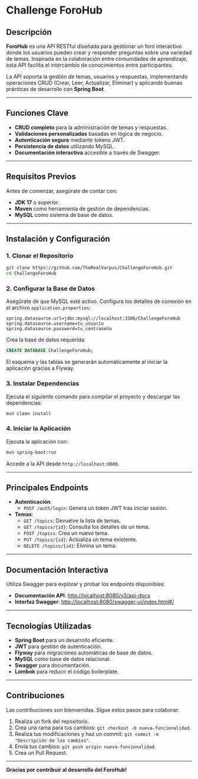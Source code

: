 # **Challenge ForoHub**

## **Descripción**
**ForoHub** es una API RESTful diseñada para gestionar un foro interactivo donde los usuarios pueden crear y responder preguntas sobre una variedad de temas. Inspirada en la colaboración entre comunidades de aprendizaje, esta API facilita el intercambio de conocimientos entre participantes.

La API soporta la gestión de temas, usuarios y respuestas, implementando operaciones CRUD (Crear, Leer, Actualizar, Eliminar) y aplicando buenas prácticas de desarrollo con **Spring Boot**.

---

## **Funciones Clave**

- **CRUD completo** para la administración de temas y respuestas.
- **Validaciones personalizadas** basadas en lógica de negocio.
- **Autenticación segura** mediante tokens JWT.
- **Persistencia de datos** utilizando MySQL.
- **Documentación interactiva** accesible a través de Swagger.

---

## **Requisitos Previos**

Antes de comenzar, asegúrate de contar con:

- **JDK 17** o superior.
- **Maven** como herramienta de gestión de dependencias.
- **MySQL** como sistema de base de datos.

---

## **Instalación y Configuración**

### **1. Clonar el Repositorio**

```bash
git clone https://github.com/TheRealVarpus/ChallengeForoHub.git
cd ChallengeForoHub
```

### **2. Configurar la Base de Datos**

Asegúrate de que MySQL esté activo. Configura los detalles de conexión en el archivo `application.properties`:

```properties
spring.datasource.url=jdbc:mysql://localhost:3306/ChallengeForoHub
spring.datasource.username=tu_usuario
spring.datasource.password=tu_contraseña
```

Crea la base de datos requerida:

```sql
CREATE DATABASE ChallengeForoHub;
```

El esquema y las tablas se generarán automáticamente al iniciar la aplicación gracias a Flyway.

### **3. Instalar Dependencias**

Ejecuta el siguiente comando para compilar el proyecto y descargar las dependencias:

```bash
mvn clean install
```

### **4. Iniciar la Aplicación**

Ejecuta la aplicación con:

```bash
mvn spring-boot:run
```

Accede a la API desde `http://localhost:8080`.

---

## **Principales Endpoints**

- **Autenticación**:
  - `POST /auth/login`: Genera un token JWT tras iniciar sesión.
- **Temas**:
  - `GET /topics`: Devuelve la lista de temas.
  - `GET /topics/{id}`: Consulta los detalles de un tema.
  - `POST /topics`: Crea un nuevo tema.
  - `PUT /topics/{id}`: Actualiza un tema existente.
  - `DELETE /topics/{id}`: Elimina un tema.

---

## **Documentación Interactiva**

Utiliza Swagger para explorar y probar los endpoints disponibles:

- **Documentación API**: [http://localhost:8080/v3/api-docs](http://localhost:8080/v3/api-docs)
- **Interfaz Swagger**: [http://localhost:8080/swagger-ui/index.html#/](http://localhost:8080/swagger-ui/index.html#/)

---

## **Tecnologías Utilizadas**

- **Spring Boot** para un desarrollo eficiente.
- **JWT** para gestión de autenticación.
- **Flyway** para migraciones automáticas de base de datos.
- **MySQL** como base de datos relacional.
- **Swagger** para documentación.
- **Lombok** para reducir el código boilerplate.

---

## **Contribuciones**

Las contribuciones son bienvenidas. Sigue estos pasos para colaborar:

1. Realiza un fork del repositorio.
2. Crea una rama para tus cambios: `git checkout -b nueva-funcionalidad`.
3. Realiza tus modificaciones y haz un commit: `git commit -m "Descripción de los cambios"`.
4. Envía tus cambios: `git push origin nueva-funcionalidad`.
5. Crea un Pull Request.

---

**Gracias por contribuir al desarrollo del ForoHub!**
